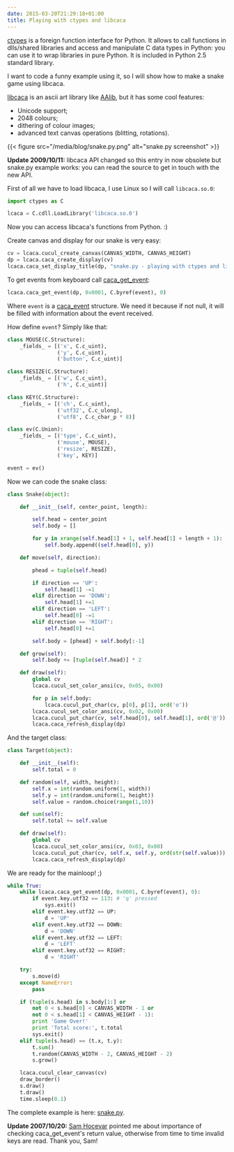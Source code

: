 ```yaml
---
date: 2015-03-20T21:29:18+01:00
title: Playing with ctypes and libcaca
---
```


[ctypes](http://docs.python.org/dev/lib/module-ctypes.html) is a foreign
function interface for Python. It allows to call functions in dlls/shared
libraries and access and manipulate C data types in Python: you can use it to
wrap libraries in pure Python. It is included in Python 2.5 standard library.

I want to code a funny example using it, so I will show how to make a snake
game using libcaca.

[libcaca](http://libcaca.zoy.org/) is an ascii art library like 
[AAlib](http://aa-project.sourceforge.net/aalib/), but it has some cool
features:

 * Unicode support;
 * 2048 colours;
 * dithering of colour images;
 * advanced text canvas operations (blitting, rotations).

{{< figure src="/media/blog/snake.py.png" alt="snake.py screenshot" >}}

**Update 2009/10/11:** libcaca API changed so this entry in now obsolete but
snake.py example works: you can read the source to get in touch with the new
API.

First of all we have to load libcaca, I use Linux so I will call `libcaca.so.0`:

```python
import ctypes as C

lcaca = C.cdll.LoadLibrary('libcaca.so.0')
```

Now you can access libcaca's functions from Python. :)

Create canvas and display for our snake is very easy:

```python
cv = lcaca.cucul_create_canvas(CANVAS_WIDTH, CANVAS_HEIGHT)
dp = lcaca.caca_create_display(cv)
lcaca.caca_set_display_title(dp, "snake.py - playing with ctypes and libcaca")
```

To get events from keyboard call [caca_get_event](http://caca.zoy.org/manual/group__caca__event.html#g98e74dedbe1629c0fc9460761696e050):

```python
lcaca.caca_get_event(dp, 0x0001, C.byref(event), 0)
```

Where `event` is a [caca_event](http://libcaca.zoy.org/manual/structcaca__event.html)
structure. We need it because if not null, it will be filled with information
about the event received.

How define `event`? Simply like that:

```python
class MOUSE(C.Structure):
    _fields_ = [('x', C.c_uint),
                ('y', C.c_uint),
                ('button', C.c_uint)]

class RESIZE(C.Structure):
    _fields_ = [('w', C.c_uint),
                ('h', C.c_uint)]

class KEY(C.Structure):
    _fields_ = [('ch', C.c_uint),
                ('utf32', C.c_ulong),
                ('utf8', C.c_char_p * 8)]

class ev(C.Union):
    _fields_ = [('type', C.c_uint),
                ('mouse', MOUSE),
                ('resize', RESIZE),
                ('key', KEY)]

event = ev()
```

Now we can code the snake class:

```python
class Snake(object):

    def __init__(self, center_point, length):

        self.head = center_point
        self.body = []

        for y in xrange(self.head[1] + 1, self.head[1] + length + 1):
            self.body.append((self.head[0], y))

    def move(self, direction):

        phead = tuple(self.head)

        if direction == 'UP':
            self.head[1] -=1
        elif direction == 'DOWN':
            self.head[1] +=1
        elif direction == 'LEFT':
            self.head[0] -=1
        elif direction == 'RIGHT':
            self.head[0] +=1

        self.body = [phead] + self.body[:-1]

    def grow(self):
        self.body += [tuple(self.head)] * 2

    def draw(self):
        global cv
        lcaca.cucul_set_color_ansi(cv, 0x05, 0x00)

        for p in self.body:
            lcaca.cucul_put_char(cv, p[0], p[1], ord('o'))
        lcaca.cucul_set_color_ansi(cv, 0x02, 0x00)
        lcaca.cucul_put_char(cv, self.head[0], self.head[1], ord('@'))
        lcaca.caca_refresh_display(dp)
```

And the target class:

```python
class Target(object):

    def __init__(self):
        self.total = 0

    def random(self, width, height):
        self.x = int(random.uniform(1, width))
        self.y = int(random.uniform(1, height))
        self.value = random.choice(range(1,10))

    def sum(self):
        self.total += self.value

    def draw(self):
        global cv
        lcaca.cucul_set_color_ansi(cv, 0x03, 0x00)
        lcaca.cucul_put_char(cv, self.x, self.y, ord(str(self.value)))
        lcaca.caca_refresh_display(dp)
```

We are ready for the mainloop! ;)

```python
while True:
    while lcaca.caca_get_event(dp, 0x0001, C.byref(event), 0):
        if event.key.utf32 == 113: # 'q' pressed
            sys.exit()
        elif event.key.utf32 == UP:
            d = 'UP'
        elif event.key.utf32 == DOWN:
            d = 'DOWN'
        elif event.key.utf32 == LEFT:
            d = 'LEFT'
        elif event.key.utf32 == RIGHT:
            d = 'RIGHT'

    try:
        s.move(d)
    except NameError:
        pass

    if (tuple(s.head) in s.body[1:] or
        not 0 < s.head[0] < CANVAS_WIDTH - 1 or
        not 0 < s.head[1] < CANVAS_HEIGHT - 1):
        print 'Game Over!'
        print 'Total score:', t.total
        sys.exit()
    elif tuple(s.head) == (t.x, t.y):
        t.sum()
        t.random(CANVAS_WIDTH - 2, CANVAS_HEIGHT - 2)
        s.grow()

    lcaca.cucul_clear_canvas(cv)
    draw_border()
    s.draw()
    t.draw()
    time.sleep(0.1)
```

The complete example is here: [snake.py](http://hg.mornie.org/misc/file/tip/snake.py).

**Update 2007/10/20:** [Sam Hocevar](http://sam.zoy.org/) pointed me about
importance of checking caca_get_event's return value, otherwise from time to
time invalid keys are read. Thank you, Sam!
